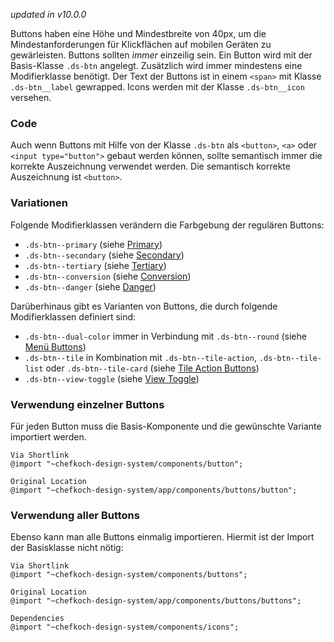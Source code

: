 *updated in v10.0.0*

Buttons haben eine Höhe und Mindestbreite von 40px, um die Mindestanforderungen für Klickflächen auf mobilen Geräten zu gewärleisten. Buttons sollten _immer_ einzeilig sein. Ein Button wird mit der Basis-Klasse `.ds-btn` angelegt. Zusätzlich wird immer mindestens eine Modifierklasse benötigt.
Der Text der Buttons ist in einem `<span>` mit Klasse `.ds-btn__label` gewrapped. Icons werden mit der Klasse `.ds-btn__icon` versehen.

### Code  
Auch wenn Buttons mit Hilfe von der Klasse `.ds-btn` als `<button>`, `<a>` oder `<input type="button">` gebaut werden können, sollte semantisch immer die korrekte Auszeichnung verwendet werden. Die semantisch korrekte Auszeichnung ist `<button>`.

### Variationen
Folgende Modifierklassen verändern die Farbgebung der regulären Buttons:

* `.ds-btn--primary` (siehe [Primary](#group-buttons-component-primary))
* `.ds-btn--secondary` (siehe [Secondary](#group-buttons-component-secondary))
* `.ds-btn--tertiary` (siehe [Tertiary](#group-buttons-component-tertiary))
* `.ds-btn--conversion` (siehe [Conversion](#group-buttons-component-conversion))
* `.ds-btn--danger` (siehe [Danger](#group-buttons-component-danger))

Darüberhinaus gibt es Varianten von Buttons, die durch folgende Modifierklassen definiert sind:

* `.ds-btn--dual-color` immer in Verbindung mit `.ds-btn--round` (siehe [Menü Buttons](#group-buttons-component-menu))
* `.ds-btn--tile` in Kombination mit `.ds-btn--tile-action`, `.ds-btn--tile-list` oder `.ds-btn--tile-card` (siehe [Tile Action Buttons](#group-buttons-component-tile-action))
* `.ds-btn--view-toggle` (siehe [View Toggle](#group-buttons-component-view-toggle))

### Verwendung einzelner Buttons 

Für jeden Button muss die Basis-Komponente und die gewünschte Variante importiert werden.

    Via Shortlink
    @import "~chefkoch-design-system/components/button";
    
    Original Location
    @import "~chefkoch-design-system/app/components/buttons/button";

### Verwendung aller Buttons

Ebenso kann man alle Buttons einmalig importieren. Hiermit ist der Import der Basisklasse nicht nötig:

    Via Shortlink
    @import "~chefkoch-design-system/components/buttons";
    
    Original Location
    @import "~chefkoch-design-system/app/components/buttons/buttons";

    Dependencies
    @import "~chefkoch-design-system/components/icons";